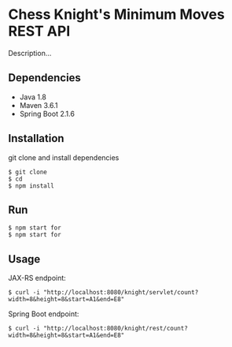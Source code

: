    # Chess Knight's Minimum Moves REST API
   Description...
   
   ## Dependencies
   * Java 1.8
   * Maven 3.6.1
   * Spring Boot 2.1.6
      
   ## Installation   
   git clone and install dependencies
   ```
   $ git clone 
   $ cd 
   $ npm install
   ```
   
   ## Run
   ```
   $ npm start for
   $ npm start for
   ```
   
   ## Usage
   JAX-RS endpoint:
   ```
   $ curl -i "http://localhost:8080/knight/servlet/count?width=8&height=8&start=A1&end=E8"
   ```
   Spring Boot endpoint:
   ```
   $ curl -i "http://localhost:8080/knight/rest/count?width=8&height=8&start=A1&end=E8"
   ```
